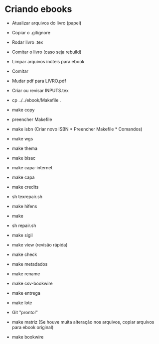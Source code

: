 Criando ebooks
==============

* Atualizar arquivos do livro (papel)
* Copiar o .gitignore
* Rodar livro .tex
* Comitar o livro (caso seja rebuild)

* Limpar arquivos inúteis para ebook
* Comitar
* Mudar pdf para LIVRO.pdf
* Criar ou revisar INPUTS.tex

* cp ../../ebook/Makefile . 
* make copy
* preencher Makefile
 * make isbn (Criar novo ISBN * Preencher Makefile * Comandos)
 * make wgs
 * make thema
 * make bisac
* make capa-internet
* make capa
* make credits 
* sh texrepair.sh
* make hifens 
* make 
* sh repair.sh 
* make sigil
* make view (revisão rápida)
* make check
* make metadados
* make rename 
* make csv-bookwire
* make entrega
* make lote
* Git "pronto!" 
* make matriz (Se houve muita alteração nos arquivos, copiar arquivos para ebook original)
* make bookwire
